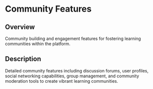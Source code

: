 # Community Features

## Overview
Community building and engagement features for fostering learning communities within the platform.

## Description
Detailed community features including discussion forums, user profiles, social networking capabilities, group management, and community moderation tools to create vibrant learning communities.
